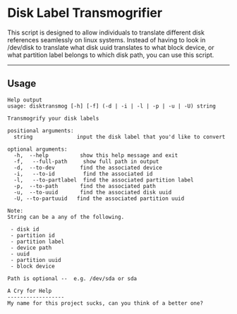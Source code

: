 Disk Label Transmogrifier
===================

This script is designed to allow individuals to translate different disk references seamlessly on linux systems.  Instead of having to look in /dev/disk to translate what disk uuid translates to what block device, or what partition label belongs to which disk path, you can use this script.  

----------


Usage
-------------
```
Help output
usage: disktransmog [-h] [-f] (-d | -i | -l | -p | -u | -U) string

Transmogrify your disk labels

positional arguments:
  string              input the disk label that you'd like to convert

optional arguments:
  -h,  --help          show this help message and exit
  -f,   --full-path     show full path in output
  -d,  --to-dev        find the associated device
  -i,   --to-id         find the associated id
  -l,   --to-partlabel  find the associated partition label
  -p,  --to-path       find the associated path
  -u,  --to-uuid       find the associated disk uuid
  -U, --to-partuuid   find the associated partition uuid

Note:
String can be a any of the following.

 - disk id
 - partition id
 - partition label
 - device path
 - uuid
 - partition uuid
 - block device
 
Path is optional --  e.g. /dev/sda or sda

A Cry for Help
------------------
My name for this project sucks, can you think of a better one?
